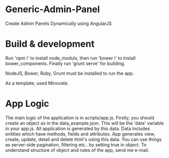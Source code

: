# Generic-Admin-Panel
Create Admin Panels Dynamically using AngularJS

# Build & development

Run 'npm i' to install node_moduls, then run 'bower i' to install bower_components.
Finally run 'grunt serve' for building.

NodeJS, Bower, Ruby, Grunt must be installed to run the app.

As a template, used Minovate.

# App Logic

The main logic of the application is in scripts/app.js. 
Firstly, you should create an object as in the data_example.json. This will be the 'data' variable in your app.js. 
All application is generated by this data. Data includes entities which have methods, fields and attributes.
App generates view, create, update, detail and delete html's using this data. You can use things as server-side pagination, filtering etc.. by setting true in object. To understand structure of object and rules of the app, send me e-mail.
